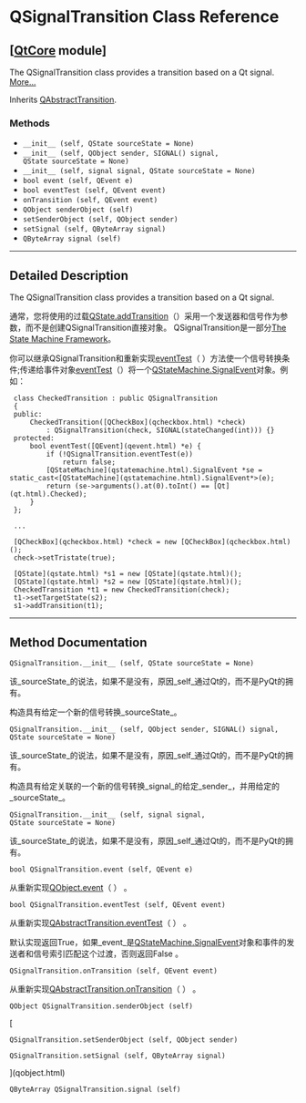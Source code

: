 # QSignalTransition Class Reference

## [[QtCore](index.htm) module]

The QSignalTransition class provides a transition based on a Qt signal. [More...](#details)

Inherits [QAbstractTransition](qabstracttransition.html).

### Methods

*   `__init__ (self, QState sourceState = None)`
*   `__init__ (self, QObject sender, SIGNAL() signal, QState sourceState = None)`
*   `__init__ (self, signal signal, QState sourceState = None)`
*   `bool event (self, QEvent e)`
*   `bool eventTest (self, QEvent event)`
*   `onTransition (self, QEvent event)`
*   `QObject senderObject (self)`
*   `setSenderObject (self, QObject sender)`
*   `setSignal (self, QByteArray signal)`
*   `QByteArray signal (self)`

* * *

## Detailed Description

The QSignalTransition class provides a transition based on a Qt signal.

通常，您将使用的过载[QState.addTransition](qstate.html#addTransition)（）采用一个发送器和信号作为参数，而不是创建QSignalTransition直接对象。 QSignalTransition是一部分[The State Machine Framework](index.htm)。

你可以继承QSignalTransition和重新实现[eventTest](qsignaltransition.html#eventTest)（ ）方法使一个信号转换条件;传递给事件对象[eventTest](qsignaltransition.html#eventTest)（）将一个[QStateMachine.SignalEvent](index.htm)对象。例如：

```
 class CheckedTransition : public QSignalTransition
 {
 public:
     CheckedTransition([QCheckBox](qcheckbox.html) *check)
         : QSignalTransition(check, SIGNAL(stateChanged(int))) {}
 protected:
     bool eventTest([QEvent](qevent.html) *e) {
         if (!QSignalTransition.eventTest(e))
             return false;
         [QStateMachine](qstatemachine.html).SignalEvent *se = static_cast<[QStateMachine](qstatemachine.html).SignalEvent*>(e);
         return (se->arguments().at(0).toInt() == [Qt](qt.html).Checked);
     }
 };

 ...

 [QCheckBox](qcheckbox.html) *check = new [QCheckBox](qcheckbox.html)();
 check->setTristate(true);

 [QState](qstate.html) *s1 = new [QState](qstate.html)();
 [QState](qstate.html) *s2 = new [QState](qstate.html)();
 CheckedTransition *t1 = new CheckedTransition(check);
 t1->setTargetState(s2);
 s1->addTransition(t1);

```

* * *

## Method Documentation

```
QSignalTransition.__init__ (self, QState sourceState = None)
```

该_sourceState_的说法，如果不是没有，原因_self_通过Qt的，而不是PyQt的拥有。

构造具有给定一个新的信号转换_sourceState_。

```
QSignalTransition.__init__ (self, QObject sender, SIGNAL() signal, QState sourceState = None)
```

该_sourceState_的说法，如果不是没有，原因_self_通过Qt的，而不是PyQt的拥有。

构造具有给定关联的一个新的信号转换_signal_的给定_sender_，并用给定的_sourceState_。

```
QSignalTransition.__init__ (self, signal signal, QState sourceState = None)
```

该_sourceState_的说法，如果不是没有，原因_self_通过Qt的，而不是PyQt的拥有。

```
bool QSignalTransition.event (self, QEvent e)
```

从重新实现[QObject.event](qobject.html#event)（ ） 。

```
bool QSignalTransition.eventTest (self, QEvent event)
```

从重新实现[QAbstractTransition.eventTest](qabstracttransition.html#eventTest)（ ） 。

默认实现返回True，如果_event_是[QStateMachine.SignalEvent](index.htm)对象和事件的发送者和信号索引匹配这个过渡，否则返回False 。

```
QSignalTransition.onTransition (self, QEvent event)
```

从重新实现[QAbstractTransition.onTransition](qabstracttransition.html#onTransition)（ ） 。

```
QObject QSignalTransition.senderObject (self)
```

[

```
QSignalTransition.setSenderObject (self, QObject sender)
```

```
QSignalTransition.setSignal (self, QByteArray signal)
```

](qobject.html)

```
QByteArray QSignalTransition.signal (self)
```

[](qbytearray.html)